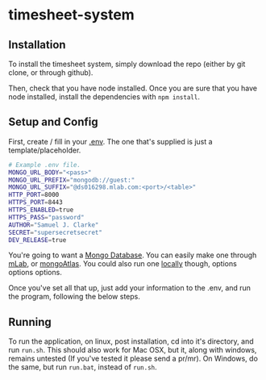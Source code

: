 # timesheet-system

## Installation

To install the timesheet system, simply download the repo (either by git clone, or through github).

Then, check that you have node installed.
Once you are sure that you have node installed, install the dependencies with `npm install`.

## Setup and Config

First, create / fill in your [.env](https://github.com/motdotla/dotenv). The one that's supplied is just a template/placeholder.
```bash
# Example .env file.
MONGO_URL_BODY="<pass>"
MONGO_URL_PREFIX="mongodb://guest:"
MONGO_URL_SUFFIX="@ds016298.mlab.com:<port>/<table>"
HTTP_PORT=8000
HTTPS_PORT=8443
HTTPS_ENABLED=true
HTTPS_PASS="password"
AUTHOR="Samuel J. Clarke"
SECRET="supersecretsecret"
DEV_RELEASE=true
```
You're going to want a [Mongo Database](https://www.mongodb.com/). You can easily make one through [mLab](https://mlab.com/), or [mongoAtlas](https://www.mongodb.com/cloud/atlas/lp/general/). You could also run one [locally](https://docs.mongodb.com/manual/installation/) though, options options options.

Once you've set all that up, just add your information to the .env, and run the program, following the below steps.


## Running

To run the application, on linux, post installation, cd into it's directory, and run `run.sh`.
This should also work for Mac OSX, but it, along with windows, remains untested (If you've tested it please send a pr/mr).
On Windows, do the same, but run `run.bat`, instead of `run.sh`.

